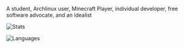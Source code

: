 A student, Archlinux user, Minecraft Player, individual developer, free software advocate, and an idealist

![Stats](https://github-readme-stats.vercel.app/api?username=KoishiMoe&show_icons=true&theme=vue&count_private=true)

![Languages](https://github-readme-stats.vercel.app/api/top-langs/?username=KoishiMoe&theme=vue)
